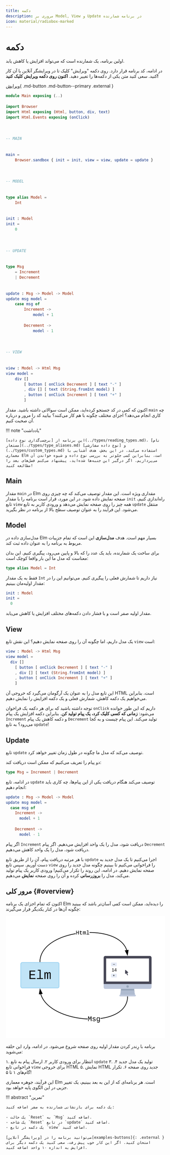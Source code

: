 ```yaml
---
title: دکمه
description: مروری بر Model, View و Update در برنامه شمارنده
icon: material/radiobox-marked
---
```


# دکمه

اولین برنامه، یک شمارنده است که می‌تواند افزایش یا کاهش یابد.

در ادامه، کد برنامه قرار دارد. روی دکمه "ویرایش" کلیک تا در ویرایشگر آنلاین با آن کار کنید. سعی کنید متن یکی از دکمه‌ها را تغییر دهید. **اکنون روی دکمه ویرایش کلیک کنید!**

[ویرایش](https://elm-lang.org/examples/buttons){ .md-button .md-button--primary .external }

```elm linenums="1"
module Main exposing (..)

import Browser
import Html exposing (Html, button, div, text)
import Html.Events exposing (onClick)



-- MAIN


main =
    Browser.sandbox { init = init, view = view, update = update }



-- MODEL


type alias Model =
    Int


init : Model
init =
    0



-- UPDATE


type Msg
    = Increment
    | Decrement


update : Msg -> Model -> Model
update msg model =
    case msg of
        Increment ->
            model + 1

        Decrement ->
            model - 1



-- VIEW


view : Model -> Html Msg
view model =
    div []
        [ button [ onClick Decrement ] [ text "-" ]
        , div [] [ text (String.fromInt model) ]
        , button [ onClick Increment ] [ text "+" ]
        ]
```

اکنون که کمی در کد جستجو کرده‌اید، ممکن است سوالاتی داشته باشید. مقدار `main` چه کاری انجام می‌دهد؟ اجزای مختلف چگونه با هم کار می‌کنند؟ بیایید کد را مرور و درباره آن صحبت کنیم.

!!! note "یادداشت"

	این برنامه از [برچسب‌گذاری نوع داده](../types/reading_types.md)، [نام مستعار](../types/type_aliases.md) و [نوع داده سفارشی](../types/custom_types.md) استفاده می‌کند. در این بخش، هدف آشنایی با معماری Elm است، بنابراین کمی جلوتر به بررسی نوع داده و شیوه خواندن آن می‌پردازیم. اگر درگیر این جنبه‌ها شده‌اید، پیشنهاد می‌کنم فصل‌های بعد را مطالعه کنید!

## Main

مقدار `main` در Elm مقداری ویژه است. این مقدار توصیف می‌کند که چه چیزی روی صفحه نمایش داده شود. در این مورد، قرار است برنامه را با مقدار `init` راه‌اندازی کنیم، تابع `view` همه چیز را روی صفحه نمایش می‌دهد و ورودی کاربر به تابع `update` منتقل می‌شود. این فرآیند را به عنوان توصیف سطح بالا از برنامه در نظر بگیرید.

## Model

مدل‌سازی داده در Elm بسیار مهم است. هدف **مدل‌سازی** این است که تمام جزییات مربوط به برنامه را به عنوان داده ثبت کند.

برای ساخت یک شمارنده، باید یک عدد را که بالا و پایین می‌رود، پیگیری کنیم. این بدان معناست که مدل ما این بار واقعا کوچک است:

```elm
type alias Model = Int
```

فقط به یک مقدار `Int` نیاز داریم تا شمارش فعلی را پیگیری کنیم. می‌توانیم این را در مقدار اولیه‌مان ببینیم:

```elm
init : Model
init =
  0
```

مقدار اولیه صفر است و با فشار دادن دکمه‌های مختلف افزایش یا کاهش می‌یابد.

## View

یک مدل داریم، اما چگونه آن را روی صفحه نمایش دهیم؟ این نقش تابع `view` است:

```elm
view : Model -> Html Msg
view model =
  div []
    [ button [ onClick Decrement ] [ text "-" ]
    , div [] [ text (String.fromInt model) ]
    , button [ onClick Increment ] [ text "+" ]
    ]
```

این تابع مدل را به عنوان یک آرگومان می‌گیرد که خروجی آن HTML است. بنابراین می‌خواهیم یک دکمه کاهش، شمارش فعلی و یک دکمه افزایش را نمایش دهیم.

توجه داشته باشید که برای هر دکمه یک فراخوان `onClick` داریم که این طور خوانده می‌شود: **زمانی که کسی کلیک کرد، یک پیام تولید کن**. بنابراین دکمه افزایش یک پیام `Increment` و دکمه کاهش یک پیام `Decrement` تولید می‌کند. این پیام چیست و به کجا می‌رود؟ به تابع `update`!

## Update

تابع `update` توصیف می‌کند که مدل ما چگونه در طول زمان تغییر خواهد کرد.

دو پیام را تعریف می‌کنیم که ممکن است دریافت کند:

```elm
type Msg = Increment | Decrement
```

در ادامه، تابع `update` توصیف می‌کند هنگام دریافت یکی از این پیام‌ها، چه کاری باید انجام دهیم:

```elm
update : Msg -> Model -> Model
update msg model =
  case msg of
    Increment ->
      model + 1

    Decrement ->
      model - 1
```

اگر پیام `Increment` دریافت شود، مدل را یک واحد افزایش می‌دهیم. اگر پیام `Decrement` دریافت شود، مدل را یک واحد کاهش می‌دهیم.

با هر مرتبه دریافت پیام، آن را از طریق تابع `update` اجرا می‌کنیم تا یک مدل جدید به دست آوریم. سپس تابع `view` را فراخوانی می‌کنیم تا ببینیم چگونه مدل جدید را روی صفحه نمایش دهیم. در ادامه، این روند را تکرار می‌کنیم! ورودی کاربر یک پیام تولید می‌کند، مدل را **بروزرسانی** کرده و آن را روی صفحه **نمایش** می‌دهیم.

## مرور کلی {#overview}

اکنون که تمام اجزای یک برنامه Elm را دیده‌اید، ممکن است کمی آسان‌تر باشد که ببینید چگونه آن‌ها در کنار یکدیگر قرار می‌گیرند:

![نمودار معماری Elm](../assets/diagrams/buttons.svg)

برنامه با رِندر کردن مقدار اولیه روی صفحه شروع می‌شود. در ادامه، وارد این حلقه می‌شوید:

۱. انتظار برای ورودی کاربر
۲. ارسال پیام به تابع `update`
۳. تولید یک مدل جدید
۴. فراخوانی تابع `view` برای خروجی HTML
۵. نمایش HTML جدید روی صفحه
۶. تکرار گام‌های ۱ تا ۵!

این فرآیند، جوهره معماری Elm است. هر برنامه‌ای که از این به بعد ببینیم، یک تغییر جزیی در این الگوی پایه خواهد بود.

!!! abstract "تمرین"

	یک دکمه برای بازنشانی شمارنده به صفر اضافه کنید:

	- یک حالت `Reset` به `Msg` اضافه کنید.
	- یک شاخه `Reset` در تابع `update` اضافه کنید.
	- یک دکمه در تابع `view` اضافه کنید.

	می‌توانید برنامه را در [ویرایشگر آنلاین][examples-buttons]{: .external } امتحان کنید. اگر این کار خوب پیش رفت، سعی کنید یک دکمه دیگر برای افزایش به اندازه ۱۰ واحد اضافه کنید.

[examples-buttons]: https://elm-lang.org/examples/buttons